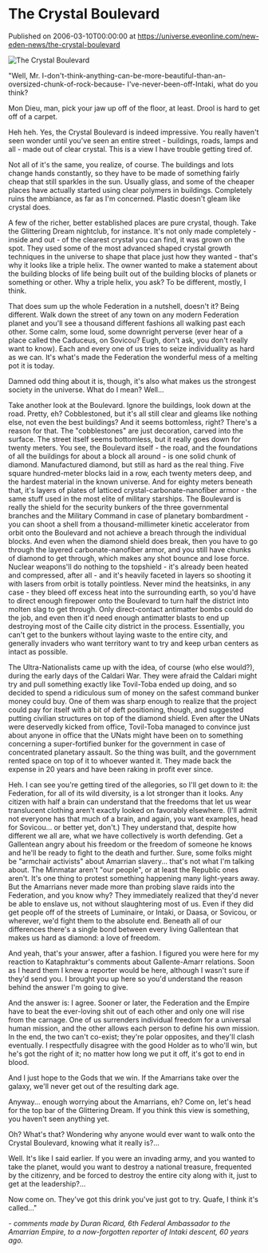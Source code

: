 # The Crystal Boulevard
Published on 2006-03-10T00:00:00 at https://universe.eveonline.com/new-eden-news/the-crystal-boulevard

![The Crystal Boulevard](https://web.ccpgamescdn.com/communityassets/img/chronicles/chronicleImage/crystalboulevard.jpg)

"Well, Mr. I-don't-think-anything-can-be-more-beautiful-than-an-oversized-chunk-of-rock-because- I've-never-been-off-Intaki, what do you think?

Mon Dieu, man, pick your jaw up off of the floor, at least. Drool is hard to get off of a carpet.

Heh heh. Yes, the Crystal Boulevard is indeed impressive. You really haven't seen wonder until you've seen an entire street - buildings, roads, lamps and all - made out of clear crystal. This is a view I have trouble getting tired of.

Not all of it's the same, you realize, of course. The buildings and lots change hands constantly, so they have to be made of something fairly cheap that still sparkles in the sun. Usually glass, and some of the cheaper places have actually started using clear polymers in buildings. Completely ruins the ambiance, as far as I'm concerned. Plastic doesn't gleam like crystal does.

A few of the richer, better established places are pure crystal, though. Take the Glittering Dream nightclub, for instance. It's not only made completely - inside and out - of the clearest crystal you can find, it was grown on the spot. They used some of the most advanced shaped crystal growth techniques in the universe to shape that place just how they wanted - that's why it looks like a triple helix. The owner wanted to make a statement about the building blocks of life being built out of the building blocks of planets or something or other. Why a triple helix, you ask? To be different, mostly, I think.

That does sum up the whole Federation in a nutshell, doesn't it? Being different. Walk down the street of any town on any modern Federation planet and you'll see a thousand different fashions all walking past each other. Some calm, some loud, some downright perverse (ever hear of a place called the Caduceus, on Sovicou? Eugh, don't ask, you don't really want to know). Each and every one of us tries to seize individuality as hard as we can. It's what's made the Federation the wonderful mess of a melting pot it is today.

Damned odd thing about it is, though, it's also what makes us the strongest society in the universe. What do I mean? Well...

Take another look at the Boulevard. Ignore the buildings, look down at the road. Pretty, eh? Cobblestoned, but it's all still clear and gleams like nothing else, not even the best buildings? And it seems bottomless, right? There's a reason for that. The "cobblestones" are just decoration, carved into the surface. The street itself seems bottomless, but it really goes down for twenty meters. You see, the Boulevard itself - the road, and the foundations of all the buildings for about a block all around - is one solid chunk of diamond. Manufactured diamond, but still as hard as the real thing. Five square hundred-meter blocks laid in a row, each twenty meters deep, and the hardest material in the known universe. And for eighty meters beneath that, it's layers of plates of latticed crystal-carbonate-nanofiber armor - the same stuff used in the most elite of military starships. The Boulevard is really the shield for the security bunkers of the three governmental branches and the Military Command in case of planetary bombardment - you can shoot a shell from a thousand-millimeter kinetic accelerator from orbit onto the Boulevard and not achieve a breach through the individual blocks. And even when the diamond shield does break, then you have to go through the layered carbonate-nanofiber armor, and you still have chunks of diamond to get through, which makes any shot bounce and lose force. Nuclear weapons'll do nothing to the topshield - it's already been heated and compressed, after all - and it's heavily faceted in layers so shooting it with lasers from orbit is totally pointless. Never mind the heatsinks, in any case - they bleed off excess heat into the surrounding earth, so you'd have to direct enough firepower onto the Boulevard to turn half the district into molten slag to get through. Only direct-contact antimatter bombs could do the job, and even then it'd need enough antimatter blasts to end up destroying most of the Caille city district in the process. Essentially, you can't get to the bunkers without laying waste to the entire city, and generally invaders who want territory want to try and keep urban centers as intact as possible.

The Ultra-Nationalists came up with the idea, of course (who else would?), during the early days of the Caldari War. They were afraid the Caldari might try and pull something exactly like Tovil-Toba ended up doing, and so decided to spend a ridiculous sum of money on the safest command bunker money could buy. One of them was sharp enough to realize that the project could pay for itself with a bit of deft positioning, though, and suggested putting civilian structures on top of the diamond shield. Even after the UNats were deservedly kicked from office, Tovil-Toba managed to convince just about anyone in office that the UNats might have been on to something concerning a super-fortified bunker for the government in case of concentrated planetary assault. So the thing was built, and the government rented space on top of it to whoever wanted it. They made back the expense in 20 years and have been raking in profit ever since.

Heh. I can see you're getting tired of the allegories, so I'll get down to it: the Federation, for all of its wild diversity, is a lot stronger than it looks. Any citizen with half a brain can understand that the freedoms that let us wear translucent clothing aren't exactly looked on favorably elsewhere. (I'll admit not everyone has that much of a brain, and again, you want examples, head for Sovicou... or better yet, don't.) They understand that, despite how different we all are, what we have collectively is worth defending. Get a Gallentean angry about his freedom or the freedom of someone he knows and he'll be ready to fight to the death and further. Sure, some folks might be "armchair activists" about Amarrian slavery... that's not what I'm talking about. The Minmatar aren't "our people", or at least the Republic ones aren't. It's one thing to protest something happening many light-years away. But the Amarrians never made more than probing slave raids into the Federation, and you know why? They immediately realized that they'd never be able to enslave us, not without slaughtering most of us. Even if they did get people off of the streets of Luminaire, or Intaki, or Daasa, or Sovicou, or wherever, we'd fight them to the absolute end. Beneath all of our differences there's a single bond between every living Gallentean that makes us hard as diamond: a love of freedom.

And yeah, that's your answer, after a fashion. I figured you were here for my reaction to Kataphraktur's comments about Gallente-Amarr relations. Soon as I heard them I knew a reporter would be here, although I wasn't sure if they'd send you. I brought you up here so you'd understand the reason behind the answer I'm going to give.

And the answer is: I agree. Sooner or later, the Federation and the Empire have to beat the ever-loving shit out of each other and only one will rise from the carnage. One of us surrenders individual freedom for a universal human mission, and the other allows each person to define his own mission. In the end, the two can't co-exist; they're polar opposites, and they'll clash eventually. I respectfully disagree with the good Holder as to who'll win, but he's got the right of it; no matter how long we put it off, it's got to end in blood.

And I just hope to the Gods that we win. If the Amarrians take over the galaxy, we'll never get out of the resulting dark age.

Anyway... enough worrying about the Amarrians, eh? Come on, let's head for the top bar of the Glittering Dream. If you think this view is something, you haven't seen anything yet.

Oh? What's that? Wondering why anyone would ever want to walk onto the Crystal Boulevard, knowing what it really is?...

Well. It's like I said earlier. If you were an invading army, and you wanted to take the planet, would you want to destroy a national treasure, frequented by the citizenry, and be forced to destroy the entire city along with it, just to get at the leadership?...

Now come on. They've got this drink you've just got to try. Quafe, I think it's called..."

*\- comments made by Duran Ricard, 6th Federal Ambassador to the Amarrian Empire, to a now-forgotten reporter of Intaki descent, 60 years ago.*
